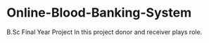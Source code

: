 # Online-Blood-Banking-System
B.Sc Final Year Project
In this project donor and receiver plays role.
